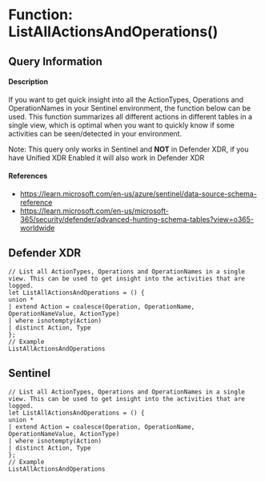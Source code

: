 # Function: ListAllActionsAndOperations()

## Query Information

#### Description
If you want to get quick insight into all the ActionTypes, Operations and OperationNames in your Sentinel environment, the function below can be used. This function summarizes all different actions in different tables in a single view, which is optimal when you want to quickly know if some activities can be seen/detected in your environment.

Note: This query only works in Sentinel and **NOT** in Defender XDR, if you have Unified XDR Enabled it will also work in Defender XDR

#### References
- https://learn.microsoft.com/en-us/azure/sentinel/data-source-schema-reference
- https://learn.microsoft.com/en-us/microsoft-365/security/defender/advanced-hunting-schema-tables?view=o365-worldwide

## Defender XDR
```
// List all ActionTypes, Operations and OperationNames in a single view. This can be used to get insight into the activities that are logged.
let ListAllActionsAndOperations = () {
union *
| extend Action = coalesce(Operation, OperationName, OperationNameValue, ActionType)
| where isnotempty(Action)
| distinct Action, Type
};
// Example
ListAllActionsAndOperations
```

## Sentinel
```
// List all ActionTypes, Operations and OperationNames in a single view. This can be used to get insight into the activities that are logged.
let ListAllActionsAndOperations = () {
union *
| extend Action = coalesce(Operation, OperationName, OperationNameValue, ActionType)
| where isnotempty(Action)
| distinct Action, Type
};
// Example
ListAllActionsAndOperations
```